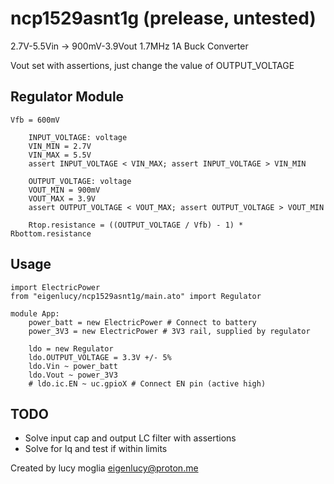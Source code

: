 # ncp1529asnt1g (prelease, untested)

2.7V-5.5Vin -> 900mV-3.9Vout 1.7MHz 1A Buck Converter

Vout set with assertions, just change the value of OUTPUT_VOLTAGE

## Regulator Module

```
Vfb = 600mV

    INPUT_VOLTAGE: voltage
    VIN_MIN = 2.7V
    VIN_MAX = 5.5V
    assert INPUT_VOLTAGE < VIN_MAX; assert INPUT_VOLTAGE > VIN_MIN

    OUTPUT_VOLTAGE: voltage
    VOUT_MIN = 900mV
    VOUT_MAX = 3.9V
    assert OUTPUT_VOLTAGE < VOUT_MAX; assert OUTPUT_VOLTAGE > VOUT_MIN

    Rtop.resistance = ((OUTPUT_VOLTAGE / Vfb) - 1) * Rbottom.resistance
```

## Usage

```
import ElectricPower
from "eigenlucy/ncp1529asnt1g/main.ato" import Regulator

module App:
    power_batt = new ElectricPower # Connect to battery
    power_3V3 = new ElectricPower # 3V3 rail, supplied by regulator

    ldo = new Regulator
    ldo.OUTPUT_VOLTAGE = 3.3V +/- 5%
    ldo.Vin ~ power_batt
    ldo.Vout ~ power_3V3
    # ldo.ic.EN ~ uc.gpioX # Connect EN pin (active high)
```

## TODO

- Solve input cap and output LC filter with assertions
- Solve for Iq and test if within limits

Created by lucy moglia <eigenlucy@proton.me>
